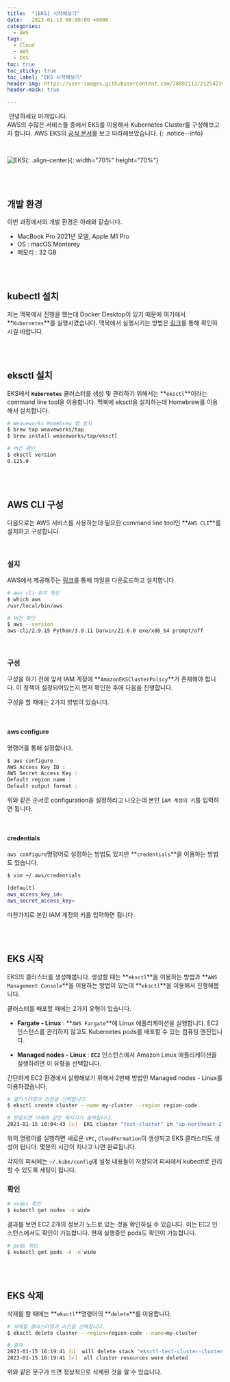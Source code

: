 ```yaml
---
title:  "[EKS] 시작해보기"
date:   2023-01-15 00:00:00 +0900
categories:
  - AWS
tags:
  - Cloud
  - AWS
  - EKS
toc: true
toc_sticky: true
toc_label: "EKS 시작해보기"
header-img: https://user-images.githubusercontent.com/78892113/212542390-43b73348-b551-421b-af80-7a0cfdcfa7dc.png
header-mask: true

---
```


&nbsp;안녕하세요 마개입니다.  
AWS의 수많은 서비스들 중에서 EKS를 이용해서 Kubernetes Cluster를 구성해보고자 합니다. AWS EKS의 <a href="https://docs.aws.amazon.com/ko_kr/eks/latest/userguide/getting-started.html">공식 문서</a>를 보고 따라해보았습니다.
{: .notice--info}

<br>

![EKS](https://user-images.githubusercontent.com/78892113/212542390-43b73348-b551-421b-af80-7a0cfdcfa7dc.png){: .align-center}{: width="70%" height="70%"} 

<br><br>

## 개발 환경

이번 과정에서의 개발 환경은 아래와 같습니다.
* MacBook Pro 2021년 모델, Apple M1 Pro
* OS : macOS Monterey
* 메모리 : 32 GB

<br><br>

## kubectl 설치

저는 맥북에서 진행을 했는데 Docker Desktop이 있기 때문에 여기에서 **`Kubernetes`**를 실행시켰습니다. 맥북에서 실행시키는 방법은 <a href="https://magaetube.github.io/devops/Kubernetes-for-Mac/">링크</a>를 통해 확인하시길 바랍니다.

<br><br>

## eksctl 설치

EKS에서 **`Kubernetes`** 클러스터를 생성 및 관리하기 위해서는 **`eksctl`**이라는 command line tool을 이용합니다. 맥북에 eksctl을 설치하는데 Homebrew를 이용해서 설치합니다.

```sh
# Weaveworks Homebrew 탭 설치
$ brew tap weaveworks/tap
$ brew install weaveworks/tap/eksctl

# 버전 확인
$ eksctl version
0.125.0
```

<br><br>

## AWS CLI 구성

다음으로는 AWS 서비스를 사용하는데 필요한 command line tool인 **`AWS CLI`**를 설치하고 구성합니다.

<br>

### 설치

AWS에서 제공해주는 <a href="https://awscli.amazonaws.com/AWSCLIV2.pkg">링크</a>를 통해 파일을 다운로드하고 설치합니다.

```sh
# aws cli 위치 확인
$ which aws
/usr/local/bin/aws

# 버전 확인
$ aws --version
aws-cli/2.9.15 Python/3.9.11 Darwin/21.6.0 exe/x86_64 prompt/off
```

<br>

### 구성

구성을 하기 전에 앞서 IAM 계정에 **`AmazonEKSClusterPolicy`**가 존재해야 합니다. 이 정책이 설정되어있는지 먼저 확인한 후에 다음을 진행합니다.

구성을 할 때에는 2가지 방법이 있습니다.

<br>

#### aws configure

명령어를 통해 설정합니다.

```sh
$ aws configure
AWS Access Key ID : 
AWS Secret Access Key :
Default region name : 
Default output format :
```

위와 같은 순서로 configuration을 설정하라고 나오는데 본인 `IAM 계정의 키`를 입력하면 됩니다.

<br>

#### credentials

`aws configure`명령어로 설정하는 방법도 있지만 **`credentials`**을 이용하는 방법도 있습니다.

```sh
$ vim ~/.aws/credentials

[default]
aws_access_key_id=
aws_secret_access_key=
```

마찬가지로 본인 IAM 계정의 키를 입력하면 됩니다.

<br><br>

## EKS 시작

EKS의 클러스터를 생성해봅니다. 생성할 때는 **`eksctl`**을 이용하는 방법과 **`AWS Management Console`**을 이용하는 방법이 있는데 **`eksctl`**을 이용해서 진행해봅니다.  


클러스터를 배포할 때에는 2가지 유형이 있습니다.
* **Fargate - Linux** : **`AWS Fargate`**에 Linux 애플리케이션을 실행합니다. EC2 인스턴스를 관리하지 않고도 Kubernetes pods를 배포할 수 있는 컴퓨팅 엔진입니다.

* **Managed nodes - Linux** : **`EC2`** 인스턴스에서 Amazon Linux 애플리케이션을 실행하려면 이 유형을 선택합니다.
  
간단하게 EC2 환경에서 실행해보기 위해서 2번째 방법인 Managed nodes - Linux를 이용하겠습니다.

```sh
# 클러스터명과 리전을 선택합니다.
$ eksctl create cluster --name my-cluster --region region-code

# 완료되면 아래와 같은 메시지가 출력됩니다.
2023-01-15 16:04:43 [✔]  EKS cluster "test-cluster" in "ap-northeast-2" region is ready
```

위의 명령어를 실행하면 새로운 `VPC`, `CloudFormation`이 생성되고 EKS 클러스터도 생성이 됩니다. 몇분의 시간이 지나고 나면 완료됩니다.

각자의 피씨에는 `~/.kube/config`에 설정 내용들이 저장되어 피씨에서 kubectl로 관리할 수 있도록 세팅이 됩니다.

### 확인

```sh
# nodes 확인
$ kubectl get nodes -o wide
```


결과를 보면 EC2 2개의 정보가 노드로 있는 것을 확인하실 수 있습니다. 이는 EC2 인스턴스에서도 확인이 가능합니다. 현재 실행중인 pods도 확인이 가능합니다.

```sh
# pods 확인
$ kubectl get pods -A -o wide
```

<br><br>

## EKS 삭제

삭제를 할 때에는 **`eksctl`**명령어의 **`delete`**를 이용합니다.

```sh
# 삭제할 클러스터명과 리전을 선택합니다.
$ eksctl delete cluster --region=region-code --name=my-cluster

# 결과
2023-01-15 16:19:41 [ℹ]  will delete stack "eksctl-test-cluster-cluster"
2023-01-15 16:19:41 [✔]  all cluster resources were deleted
```

위와 같은 문구가 뜨면 정상적으로 삭제된 것을 알 수 있습니다.
